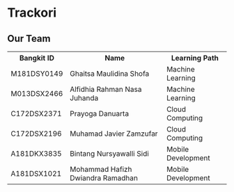 # Trackori

<div>
  <h2>Our Team</h2>
  <table>
    <tr>
      <th>Bangkit ID</th>
      <th>Name</th>
      <th>Learning Path</th>
    </tr>
    <tr>
      <td>M181DSY0149</td>
      <td>Ghaitsa Maulidina Shofa</td>
      <td>Machine Learning</td>
    </tr>
    <tr>
      <td>M013DSX2466</td>
      <td>Alfidhia Rahman Nasa Juhanda</td>
      <td>Machine Learning</td>
    </tr>
    <tr>
      <td>C172DSX2371</td>
      <td>Prayoga Danuarta</td>
      <td>Cloud Computing</td>
    </tr>
    <tr>
      <td>C172DSX2196</td>
      <td>Muhamad Javier Zamzufar</td>
      <td>Cloud Computing</td>
    </tr>
    <tr>
      <td>A181DKX3835</td>
      <td>Bintang Nursyawalli Sidi</td>
      <td>Mobile Development</td>
    </tr>
    <tr>
      <td>A181DSX1021</td>
      <td>Mohammad Hafizh Dwiandra Ramadhan</td>
      <td>Mobile Development</td>
    </tr>
  </table>
</div>
